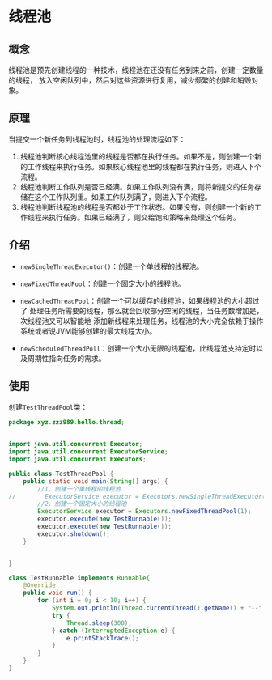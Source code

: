 #  线程池

## 概念
线程池是预先创建线程的一种技术，线程池在还没有任务到来之前，创建一定数量的线程，
放入空闲队列中，然后对这些资源进行复用，减少频繁的创建和销毁对象。

## 原理
当提交一个新任务到线程池时，线程池的处理流程如下：

1. 线程池判断核心线程池里的线程是否都在执行任务。如果不是，则创建一个新的工作线程来执行任务。如果核心线程池里的线程都在执行任务，则进入下个流程。
2. 线程池判断工作队列是否已经满。如果工作队列没有满，则将新提交的任务存储在这个工作队列里。如果工作队列满了，则进入下个流程。
3. 线程池判断线程池的线程是否都处于工作状态。如果没有，则创建一个新的工作线程来执行任务。如果已经满了，则交给饱和策略来处理这个任务。

## 介绍

+ ```newSingleThreadExecutor()```：创建一个单线程的线程池。

+ ```newFixedThreadPool```：创建一个固定大小的线程池。

+ ```newCachedThreadPool```：创建一个可以缓存的线程池，如果线程池的大小超过了
处理任务所需要的线程，那么就会回收部分空闲的线程，当任务数增加是，次线程池又可以智能地
添加新线程来处理任务，线程池的大小完全依赖于操作系统或者说JVM能够创建的最大线程大小。

+ ```newScheduledThreadPoll```：创建一个大小无限的线程池，此线程池支持定时以及周期性指向任务的需求。
## 使用

创建```TestThreadPool```类：
```java
package xyz.zzz989.hello.thread;


import java.util.concurrent.Executor;
import java.util.concurrent.ExecutorService;
import java.util.concurrent.Executors;

public class TestThreadPool {
    public static void main(String[] args) {
        //1、创建一个单线程的线程池
//        ExecutorService executor = Executors.newSingleThreadExecutor();
        //2、创建一个固定大小的线程池
        ExecutorService executor = Executors.newFixedThreadPool(1);
        executor.execute(new TestRunnable());
        executor.execute(new TestRunnable());
        executor.shutdown();
    }


}

class TestRunnable implements Runnable{
    @Override
    public void run() {
        for (int i = 0; i < 10; i++) {
            System.out.println(Thread.currentThread().getName() + "--" + i);
            try {
                Thread.sleep(300);
            } catch (InterruptedException e) {
                e.printStackTrace();
            }
        }
    }
}
```
